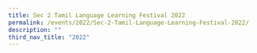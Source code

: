 ```yaml
---
title: Sec 2 Tamil Language Learning Festival 2022
permalink: /events/2022/Sec-2-Tamil-Language-Learning-Festival-2022/
description: ""
third_nav_title: "2022"
---
```

